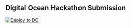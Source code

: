 ## Digital Ocean Hackathon Submission
[![Deploy to DO](https://www.deploytodo.com/do-btn-blue.svg)](https://cloud.digitalocean.com/apps/new?repo=https://github.com/Amansaxena001/DO-TC39-HACKATHON/tree/develop)

